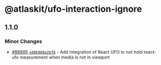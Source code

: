 # @atlaskit/ufo-interaction-ignore

## 1.1.0

### Minor Changes

- [#88895](https://stash.atlassian.com/projects/CONFCLOUD/repos/confluence-frontend/pull-requests/88895) [`a48b908e2bf6`](https://stash.atlassian.com/projects/CONFCLOUD/repos/confluence-frontend/commits/a48b908e2bf6) - Add integration of React UFO to not hold react-ufo measurement when media is not in viewport
